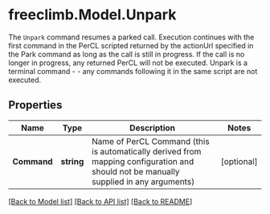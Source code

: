 # freeclimb.Model.Unpark
The `Unpark` command resumes a parked call.  Execution continues with the first command in the PerCL scripted returned by the actionUrl specified in the Park command as long as the call is still in progress.  If the call is no longer in progress, any returned PerCL will not be executed. Unpark is a terminal command - - any commands following it in the same script are not executed.

## Properties

Name | Type | Description | Notes
------------ | ------------- | ------------- | -------------
**Command** | **string** | Name of PerCL Command (this is automatically derived from mapping configuration and should not be manually supplied in any arguments) | [optional] 

[[Back to Model list]](../README.md#documentation-for-models) [[Back to API list]](../README.md#documentation-for-api-endpoints) [[Back to README]](../README.md)

